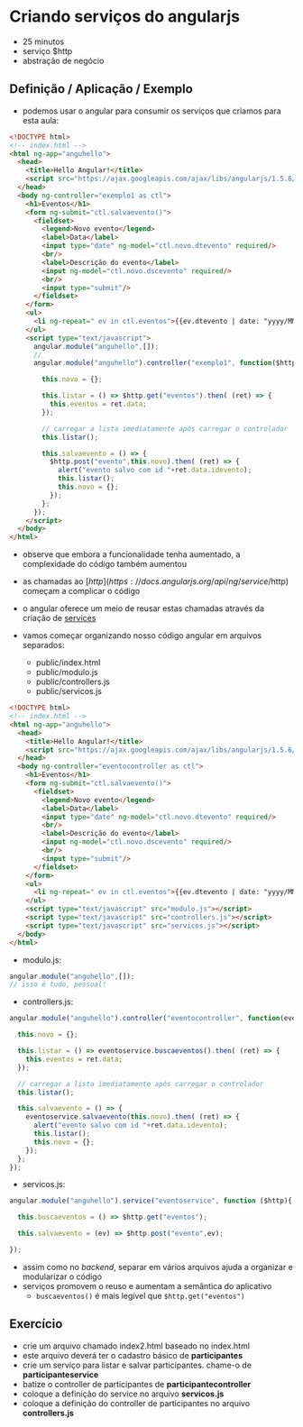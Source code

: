 # Criando serviços do angularjs

- 25 minutos
- serviço $http
- abstração de negócio

## Definição / Aplicação / Exemplo

- podemos usar o angular para consumir os serviços que criamos para esta aula:

```html
<!DOCTYPE html>
<!-- index.html -->
<html ng-app="anguhello">
  <head>
    <title>Hello Angular!</title>
    <script src="https://ajax.googleapis.com/ajax/libs/angularjs/1.5.6/angular.min.js"></script>
  </head>
  <body ng-controller="exemplo1 as ctl">
    <h1>Eventos</h1>
    <form ng-submit="ctl.salvaevento()">
      <fieldset>
        <legend>Novo evento</legend>
        <label>Data</label>
        <input type="date" ng-model="ctl.novo.dtevento" required/>
        <br/>
        <label>Descrição do evento</label>
        <input ng-model="ctl.novo.dscevento" required/>
        <br/>
        <input type="submit"/>
      </fieldset>
    </form>
    <ul>
      <li ng-repeat=" ev in ctl.eventos">{{ev.dtevento | date: "yyyy/MM/dd"}} {{ev.dscevento}}</li>
    </ul>
    <script type="text/javascript">
      angular.module("anguhello",[]);
      //
      angular.module("anguhello").controller("exemplo1", function($http){

        this.novo = {};

        this.listar = () => $http.get("eventos").then( (ret) => {
          this.eventos = ret.data;
        });

        // carregar a lista imediatamente após carregar o controlador
        this.listar();

        this.salvaevento = () => {
          $http.post("evento",this.novo).then( (ret) => {
            alert("evento salvo com id "+ret.data.idevento);
            this.listar();
            this.novo = {};
          });
        };
      });
    </script>
  </body>
</html>
```

- observe que embora a funcionalidade tenha aumentado, a complexidade do código também aumentou
- as chamadas ao [$http](https://docs.angularjs.org/api/ng/service/$http) começam a complicar o código
- o angular oferece um meio de reusar estas chamadas através da criação de [services](https://docs.angularjs.org/guide/services)

- vamos começar organizando nosso código angular em arquivos separados:
  - public/index.html
  - public/modulo.js
  - public/controllers.js
  - public/servicos.js

```html
<!DOCTYPE html>
<!-- index.html -->
<html ng-app="anguhello">
  <head>
    <title>Hello Angular!</title>
    <script src="https://ajax.googleapis.com/ajax/libs/angularjs/1.5.6/angular.min.js"></script>
  </head>
  <body ng-controller="eventocontroller as ctl">
    <h1>Eventos</h1>
    <form ng-submit="ctl.salvaevento()">
      <fieldset>
        <legend>Novo evento</legend>
        <label>Data</label>
        <input type="date" ng-model="ctl.novo.dtevento" required/>
        <br/>
        <label>Descrição do evento</label>
        <input ng-model="ctl.novo.dscevento" required/>
        <br/>
        <input type="submit"/>
      </fieldset>
    </form>
    <ul>
      <li ng-repeat=" ev in ctl.eventos">{{ev.dtevento | date: "yyyy/MM/dd"}} {{ev.dscevento}}</li>
    </ul>
    <script type="text/javascript" src="modulo.js"></script>
    <script type="text/javascript" src="controllers.js"></script>
    <script type="text/javascript" src="servicos.js"></script>
  </body>
</html>
```

- modulo.js:

```javascript
angular.module("anguhello",[]);
// isso é tudo, pessoal!
```

- controllers.js:

```javascript
angular.module("anguhello").controller("eventocontroller", function(eventoservice){

  this.novo = {};

  this.listar = () => eventoservice.buscaeventos().then( (ret) => {
    this.eventos = ret.data;
  });

  // carregar a lista imediatamente após carregar o controlador
  this.listar();

  this.salvaevento = () => {
    eventoservice.salvaevento(this.novo).then( (ret) => {
      alert("evento salvo com id "+ret.data.idevento);
      this.listar();
      this.novo = {};
    });
  };
});
```

- servicos.js:

```javascript
angular.module("anguhello").service("eventoservice", function ($http){

  this.buscaeventos = () => $http.get("eventos");

  this.salvaevento = (ev) => $http.post("evento",ev);

});
```

- assim como no *backend*, separar em vários arquivos ajuda a organizar e modularizar o código
- serviços promovem o reuso e aumentam a semântica do aplicativo
  - ```buscaeventos()``` é mais legível que ```$http.get("eventos")```

## Exercício

- crie um arquivo chamado index2.html baseado no index.html
- este arquivo deverá ter o cadastro básico de **participantes**
- crie um serviço para listar e salvar participantes. chame-o de **participanteservice**
- batize o controller de participantes de **participantecontroller**
- coloque a definição do service no arquivo **servicos.js**
- coloque a definição do controller de participantes no arquivo **controllers.js**
